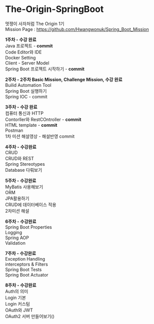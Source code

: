 # The-Origin-SpringBoot
멋쟁이 사자처럼 The Origin 1기   
Mission Page : https://github.com/Hwangwonuk/Spring_Boot_Mission   
   
**1주차 - 수강 완료**   
Java 프로젝트 - **commit**   
Code Editor와 IDE   
Docker Setting   
Client - Server Model   
Spring Boot 프로젝트 시작하기 - **commit**   
   
**2주차 - 2주차 Basic Mission, Challenge Mission,  수강 완료**   
Builid Automation Tool   
Spring Boot 실행하기   
Spring IOC - commit   
   
**3주차 - 수강 완료**   
컴퓨터 통신과 HTTP   
Contorller와 RestCOntroller - **commit**   
HTML template - **commit**    
Postman   
1차 미션 해설영상 - 해설반영 commit      
   
**4주차 - 수강완료**   
CRUD   
CRUD와 REST   
Spring Stereotypes   
Database 다뤄보기   
   
**5주차 - 수강완료**   
MyBatis 사용해보기   
ORM   
JPA활용하기  
CRUD에 데이터베이스 적용   
2차미션 해설    

**6주차 - 수강완료**   
Spring Boot Properties   
Logging   
Spring AOP   
Validation   

**7주차 - 수강완료**   
Exception Handling   
interceptors & Filters   
Spring Boot Tests   
Spring Boot Actuator   

**8주차 - 수강완료**   
Auth의 의미   
Login 기본   
Login 커스텀   
OAuth와 JWT   
OAuth2 서버 만들어보기()   
